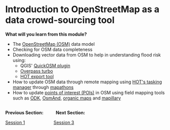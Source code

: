 # Introduction to OpenStreetMap as a data crowd-sourcing tool
**What will you learn from this module?**

- The [OpenStreetMap (OSM)](https://www.openstreetmap.org/) data model
- Checking for OSM data completeness
- Downloading vector data from OSM to help in understanding flood risk using:
  -  QGIS' [QuickOSM plugin](https://plugins.qgis.org/plugins/QuickOSM/)
  -  [Overpass turbo](https://overpass-turbo.eu/)
  -  [HOT export tool](https://export.hotosm.org/v3/)
- How to update OSM data through remote mapping using [HOT's tasking manager](https://tasks.hotosm.org/) through [mapathons](https://www.missingmaps.org/host/)
- How to update [points of interest (POIs)](https://wiki.openstreetmap.org/wiki/Points_of_interest) in OSM using field mapping tools such as [ODK](https://getodk.org/), [OsmAnd](https://osmand.net/), [organic maps](https://organicmaps.app/) and [mapillary](https://organicmaps.app/)


##
**Previous Section:**&nbsp;&nbsp;&nbsp;&nbsp;&nbsp;&nbsp;&nbsp; &nbsp; **Next Section:**

<a href="Session1.md" title="Session 1">Session 1</a> &nbsp; &nbsp; &nbsp; &nbsp; &nbsp; &nbsp; &nbsp; &nbsp; &nbsp; &nbsp; &nbsp; <a href="Session3.md" title="Session 3">Session 3</a>
